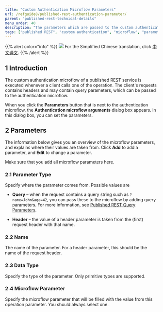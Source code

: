 ```yaml
---
title: "Custom Authentication Microflow Parameters"
url: /refguide8/published-rest-authentication-parameter/
parent: "published-rest-technical-details"
menu_order: 40
description: "The parameters which are passed to the custom authentication microflow for a published REST service"
tags: ["published REST", "custom authentication", "microflow", "parameters", "arguments", "query", "header"]
---
```


{{% alert color="info" %}}
<img src="/attachments/china.png" class="d-inline-block" /> For the Simplified Chinese translation, click [中文译文](https://cdn.mendix.tencent-cloud.com/documentation/refguide8/published-rest-authentication-parameter.pdf).
{{% /alert %}}

## 1 Introduction

The custom authentication microflow of a published REST service is executed whenever a client calls one of the operation. The client's requests contains headers and may contain query parameters, which can be passed to the authentication microflow. 

When you click the **Parameters** button that is next to the authentication microflow, the **Authentication microflow arguments** dialog box appears. In this dialog box, you can set the parameters.

## 2 Parameters

The information below gives you an overview of the microflow parameters, and explains where their values are taken from. Click **Add** to add a parameter, and **Edit** to change a parameter.

Make sure that you add all microflow parameters here.

### 2.1 Parameter Type

Specify where the parameter comes from. Possible values are

* **Query** – when the request contains a query string such as `?name=John&age=42`, you can pass these to the microflow by adding query parameters. For more information, see [Published REST Query Parameters](/refguide8/published-rest-query-parameters/).

* **Header** – the value of a header parameter is taken from the (first) request header with that name.

### 2.2 Name

The name of the parameter. For a header parameter, this should be the name of the request header.

### 2.3 Data Type

Specify the type of the parameter. Only primitive types are supported.

### 2.4 Microflow Parameter

Specify the microflow parameter that will be filled with the value from this operation parameter. You should always select one.
